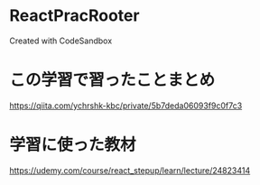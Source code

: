 # ReactPracRooter
Created with CodeSandbox

# この学習で習ったことまとめ
https://qiita.com/ychrshk-kbc/private/5b7deda06093f9c0f7c3

# 学習に使った教材
https://udemy.com/course/react_stepup/learn/lecture/24823414
